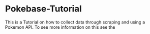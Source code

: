 # Pokebase-Tutorial
This is a Tutorial on how to collect data through scraping and using a Pokemon API. To see more information on this see the 
